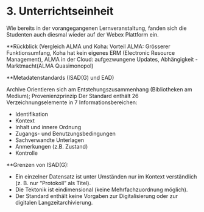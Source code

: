 # 3. Unterrichtseinheit

Wie bereits in der vorangegangenen Lernveranstaltung, fanden sich die Studenten auch diesmal wieder auf der Webex Plattform ein.

**Rückblick (Vergleich ALMA und Koha: Vorteil ALMA: Grösserer Funktionsumfang, Koha hat kein eigenes ERM (Electronic Resource Management), ALMA in der Cloud: aufgezwungene Updates, Abhängigkeit - Marktmacht(ALMA Quasimonopol)

**Metadatenstandards (ISAD(G) und EAD)  

Archive Orientieren sich am Entstehungszusammenhang (Bibliotheken am Medium); Provenienzprinzip
Der Standard enthält 26 Verzeichnungselemente in 7 Informationsbereichen:

* Identifikation
* Kontext
* Inhalt und innere Ordnung
* Zugangs- und Benutzungsbedingungen
* Sachverwandte Unterlagen
* Anmerkungen (z.B. Zustand)
* Kontrolle

**Grenzen von ISAD(G):

* Ein einzelner Datensatz ist unter Umständen nur im Kontext verständlich (z. B. nur “Protokoll” als Titel).
* Die Tektonik ist eindimensional (keine Mehrfachzuordnung möglich).
* Der Standard enthält keine Vorgaben zur Digitalisierung oder zur digitalen Langzeitarchivierung.

